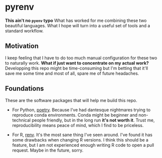 # pyrenv

**This ain't no `pyenv` typo**
What has worked for me combining these two beautiful languages. What I hope will turn into a useful set of tools and a standard workflow.

## Motivation

I keep feeling that I have to do too much manual configuration for these two to naturally work. **What if just want to concentrate on my actual work?** Developping this repo might be time-consuming but I'm betting that it'll save me some time and most of all, spare me of future headaches. 

## Foundations

These are the software packages that will help me build this repo.

* For Python, [poetry](https://python-poetry.org/). Because I've had dantesque nightmares trying to reproduce conda environments. Conda might be beginner and non-technical people friendly, but in the long run **it's not worth it**. Trust me, reproducibility means peace of mind, which I find to be priceless.

* For R, [renv](https://rstudio.github.io/renv/). It's the most sane thing I've seen around. I've found it has some drawbacks when changing R versions. I think this should be a feature, but I am not experienced enough writing R code to open a pull request. Maybe in the future, sorry.
